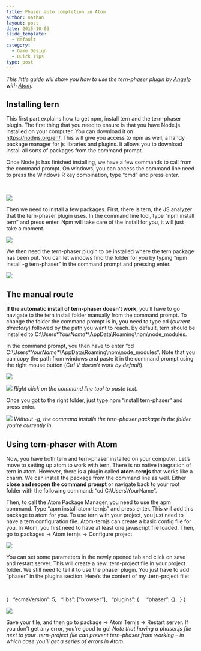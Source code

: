 ```yaml
---
title: Phaser auto completion in Atom
author: nathan
layout: post
date: 2015-10-03
slide_template:
  - default
category:
  - Game Design
  - Quick Tips
type: post
---
```


_This little guide will show you how to use the tern-phaser plugin by [Angelo][1] with [Atom][2]._

## Installing tern

This first part explains how to get npm, install tern and the tern-phaser plugin. The first thing that you need to ensure is that you have Node.js installed on your computer. You can download it on <https://nodejs.org/en/>. This will give you access to npm as well, a handy package manager for js libraries and plugins. It allows you to download install all sorts of packages from the command prompt.

Once Node.js has finished installing, we have a few commands to call from the command prompt. On windows, you can access the command line need to press the Windows R key combination, type &#8220;cmd&#8221; and press enter.

&nbsp;

![](http://i.imgur.com/HVB8KRn.png)

Then we need to install a few packages. First, there is tern, the JS analyzer that the tern-phaser plugin uses. In the command line tool, type &#8220;npm install tern&#8221; and press enter. Npm will take care of the install for you, it will just take a moment.

![](http://i.imgur.com/H1xIdew.png)

We then need the tern-phaser plugin to be installed where the tern package has been put. You can let windows find the folder for you by typing &#8220;npm install -g tern-phaser&#8221; in the command prompt and pressing enter.

![](http://i.imgur.com/qqUNi8c.png)

## The manual route

**If the automatic install of tern-phaser doesn&#8217;t work**, you&#8217;ll have to go navigate to the tern install folder manually from the command prompt. To change the folder the command prompt is in, you need to type cd (_current directory_) followed by the path you want to reach. By default, tern should be installed to C:\Users\**YourName**\AppData\Roaming\npm\node_modules.

In the command prompt, you then have to enter &#8220;cd C:\Users\**YourName**\AppData\Roaming\npm\node_modules&#8221;. Note that you can copy the path from windows and paste it in the command prompt using the right mouse button (_Ctrl V doesn&#8217;t work by default_).

![](http://i.imgur.com/4shbnrB.png)

![](http://i.imgur.com/rX9oAKb.png)
_Right click on the command line tool to paste text._

Once you got to the right folder, just type npm &#8220;install tern-phaser&#8221; and press enter.

![](http://i.imgur.com/zJusEnO.png)
_Without -g, the command installs the tern-phaser package in the folder you&#8217;re currently in._

## Using tern-phaser with Atom

Now, you have both tern and tern-phaser installed on your computer. Let&#8217;s move to setting up atom to work with tern. There is no native integration of tern in atom. However, there is a plugin called **atom-ternjs** that works like a charm. We can install the package from the command line as well. Either **close and reopen the command** **prompt** or navigate back to your root folder with the following command: &#8220;cd C:\Users\YourName&#8221;.

Then, to call the Atom Package Manager, you need to use the apm command. Type &#8220;apm install atom-ternjs&#8221; and press enter. This will add this package to atom for you. To use tern with your project, you just need to have a tern configuration file. Atom-ternjs can create a basic config file for you. In Atom, you first need to have at least one javascript file loaded. Then, go to packages -> Atom ternjs -> Configure project

![](http://i.imgur.com/QjFJpud.png)

You can set some parameters in the newly opened tab and click on save and restart server. This will create a new .tern-project file in your project folder. We still need to tell it to use the phaser plugin. You just have to add &#8220;phaser&#8221; in the plugins section. Here&#8217;s the content of my .tern-project file:

&nbsp;

  <p>
    {   &#8220;ecmaVersion&#8221;: 5,   &#8220;libs&#8221;: [&#8220;browser&#8221;],   &#8220;plugins&#8221;: {     &#8220;phaser&#8221;: {}   } }
  </p>

![](http://i.imgur.com/EC06Yl4.png)

Save your file, and then go to package -> Atom Ternjs -> Restart server. If you don&#8217;t get any error, you&#8217;re good to go! _Note that having a phaser.js file next to your .tern-project file can prevent tern-phaser from working &#8211; in which case you&#8217;ll get a series of errors in Atom_.

<img src="http://i.imgur.com/Fd9QqM3.png" alt=""/>

 [1]: https://github.com/angelozerr
 [2]: http://atom.io
